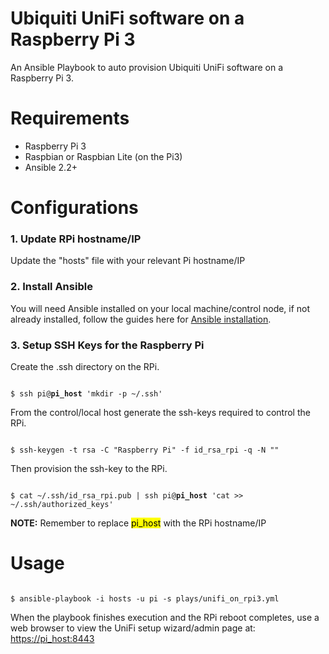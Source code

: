 # Ubiquiti UniFi software on a Raspberry Pi 3

An Ansible Playbook to auto provision Ubiquiti UniFi software on a Raspberry Pi 3.

# Requirements

+ Raspberry Pi 3
+ Raspbian or Raspbian Lite (on the Pi3)
+ Ansible 2.2+

# Configurations

### 1. Update RPi hostname/IP
Update the "hosts" file with your relevant Pi hostname/IP

### 2. Install Ansible
You will need Ansible installed on your local machine/control node, if not already installed, follow the guides here for [Ansible installation](http://docs.ansible.com/ansible/intro_installation.html).  

### 3. Setup SSH Keys for the Raspberry Pi

Create the .ssh directory on the RPi.
<pre><code>
$ ssh pi@<b>pi_host</b> 'mkdir -p ~/.ssh'
</code></pre>

From the control/local host generate the ssh-keys required to control the RPi.
<pre><code>
$ ssh-keygen -t rsa -C "Raspberry Pi" -f id_rsa_rpi -q -N ""
</code></pre>

Then provision the ssh-key to the RPi.
<pre><code>
$ cat ~/.ssh/id_rsa_rpi.pub | ssh pi@<b>pi_host</b> 'cat >> ~/.ssh/authorized_keys'
</code></pre>

**NOTE:** Remember to replace <mark>pi_host</mark> with the RPi hostname/IP  

# Usage
<pre><code>
$ ansible-playbook -i hosts -u pi -s plays/unifi_on_rpi3.yml
</code></pre>

When the playbook finishes execution and the RPi reboot completes, use a web browser to view the UniFi setup wizard/admin page at:  
[https://pi_host:8443](https://pi_host:8443)